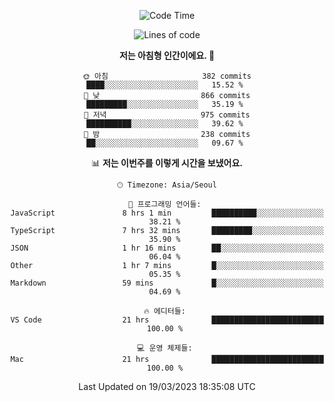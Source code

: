<div align='center'>
 
<!--START_SECTION:waka-->
![Code Time](http://img.shields.io/badge/Code%20Time-2%2C466%20hrs%2058%20mins-blue)

![Lines of code](https://img.shields.io/badge/%EC%A0%80%EB%8A%94%20%EC%97%AC%ED%83%9C%EA%B9%8C%EC%A7%80%20-1.2%20million%20%EC%A4%84%EC%9D%98%20%EC%BD%94%EB%93%9C%EB%A5%BC%20%EC%9E%91%EC%84%B1%ED%96%88%EC%96%B4%EC%9A%94.-blue)

**저는 아침형 인간이에요. 🐤** 

```text
🌞 아침                     382 commits         ████░░░░░░░░░░░░░░░░░░░░░   15.52 % 
🌆 낮　                     866 commits         █████████░░░░░░░░░░░░░░░░   35.19 % 
🌃 저녁                     975 commits         ██████████░░░░░░░░░░░░░░░   39.62 % 
🌙 밤　                     238 commits         ██░░░░░░░░░░░░░░░░░░░░░░░   09.67 % 
```


📊 **저는 이번주를 이렇게 시간을 보냈어요.** 

```text
🕑︎ Timezone: Asia/Seoul

💬 프로그래밍 언어들: 
JavaScript               8 hrs 1 min         ██████████░░░░░░░░░░░░░░░   38.21 % 
TypeScript               7 hrs 32 mins       █████████░░░░░░░░░░░░░░░░   35.90 % 
JSON                     1 hr 16 mins        ██░░░░░░░░░░░░░░░░░░░░░░░   06.04 % 
Other                    1 hr 7 mins         █░░░░░░░░░░░░░░░░░░░░░░░░   05.35 % 
Markdown                 59 mins             █░░░░░░░░░░░░░░░░░░░░░░░░   04.69 % 

🔥 에디터들: 
VS Code                  21 hrs              █████████████████████████   100.00 % 

💻 운영 체제들: 
Mac                      21 hrs              █████████████████████████   100.00 % 
```


 Last Updated on 19/03/2023 18:35:08 UTC
<!--END_SECTION:waka-->
 </div>
<!---
Emewjin/Emewjin is a ✨ special ✨ repository because its `README.md` (this file) appears on your GitHub profile.
You can click the Preview link to take a look at your changes.
--->
